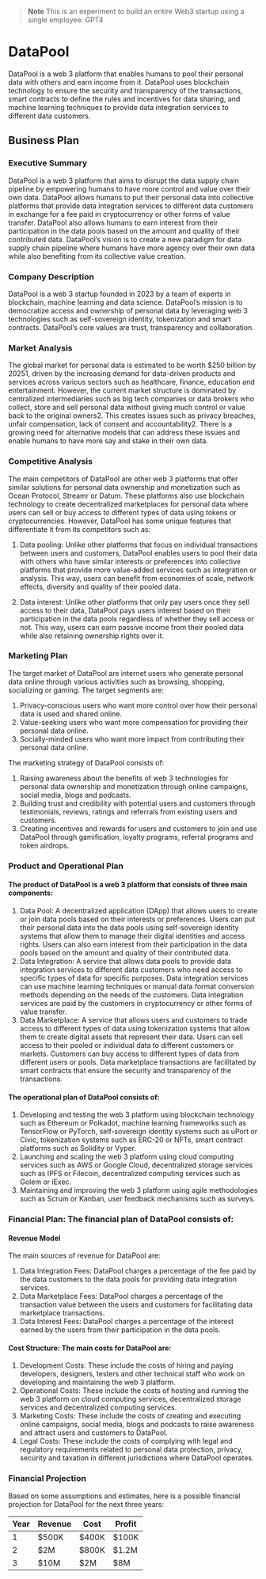 > **Note**
> This is an experiment to build an entire Web3 startup using a single employee: GPT4

# DataPool

DataPool is a web 3 platform that enables humans to pool their personal data with others and earn income from it. DataPool uses blockchain technology to ensure the security and transparency of the transactions, smart contracts to define the rules and incentives for data sharing, and machine learning techniques to provide data integration services to different data customers.

## Business Plan

### Executive Summary
DataPool is a web 3 platform that aims to disrupt the data supply chain pipeline by empowering humans to have more control and value over their own data. DataPool allows humans to put their personal data into collective platforms that provide data integration services to different data customers in exchange for a fee paid in cryptocurrency or other forms of value transfer. DataPool also allows humans to earn interest from their participation in the data pools based on the amount and quality of their contributed data. DataPool’s vision is to create a new paradigm for data supply chain pipeline where humans have more agency over their own data while also benefiting from its collective value creation.

### Company Description
DataPool is a web 3 startup founded in 2023 by a team of experts in blockchain, machine learning and data science. DataPool’s mission is to democratize access and ownership of personal data by leveraging web 3 technologies such as self-sovereign identity, tokenization and smart contracts. DataPool’s core values are trust, transparency and collaboration.

### Market Analysis
The global market for personal data is estimated to be worth $250 billion by 20251, driven by the increasing demand for data-driven products and services across various sectors such as healthcare, finance, education and entertainment. However, the current market structure is dominated by centralized intermediaries such as big tech companies or data brokers who collect, store and sell personal data without giving much control or value back to the original owners2. This creates issues such as privacy breaches, unfair compensation, lack of consent and accountability2. There is a growing need for alternative models that can address these issues and enable humans to have more say and stake in their own data.

### Competitive Analysis
The main competitors of DataPool are other web 3 platforms that offer similar solutions for personal data ownership and monetization such as Ocean Protocol, Streamr or Datum. These platforms also use blockchain technology to create decentralized marketplaces for personal data where users can sell or buy access to different types of data using tokens or cryptocurrencies. However, DataPool has some unique features that differentiate it from its competitors such as:

1. Data pooling: Unlike other platforms that focus on individual transactions between users and customers, DataPool enables users to pool their data with others who have similar interests or preferences into collective platforms that provide more value-added services such as integration or analysis. This way, users can benefit from economies of scale, network effects, diversity and quality of their pooled data.

2. Data interest: Unlike other platforms that only pay users once they sell access to their data, DataPool pays users interest based on their participation in the data pools regardless of whether they sell access or not. This way, users can earn passive income from their pooled data while also retaining ownership rights over it.

### Marketing Plan
The target market of DataPool are internet users who generate personal data online through various activities such as browsing, shopping, socializing or gaming. The target segments are:
1. Privacy-conscious users who want more control over how their personal data is used and shared online.
2. Value-seeking users who want more compensation for providing their personal data online.
3. Socially-minded users who want more impact from contributing their personal data online.

The marketing strategy of DataPool consists of:
1. Raising awareness about the benefits of web 3 technologies for personal data ownership and monetization through online campaigns, social media, blogs and podcasts.
2. Building trust and credibility with potential users and customers through testimonials, reviews, ratings and referrals from existing users and customers.
3. Creating incentives and rewards for users and customers to join and use DataPool through gamification, loyalty programs, referral programs and token airdrops.

### Product and Operational Plan
#### The product of DataPool is a web 3 platform that consists of three main components:
1. Data Pool: A decentralized application (DApp) that allows users to create or join data pools based on their interests or preferences. Users can put their personal data into the data pools using self-sovereign identity systems that allow them to manage their digital identities and access rights. Users can also earn interest from their participation in the data pools based on the amount and quality of their contributed data.
2. Data Integration: A service that allows data pools to provide data integration services to different data customers who need access to specific types of data for specific purposes. Data integration services can use machine learning techniques or manual data format conversion methods depending on the needs of the customers. Data integration services are paid by the customers in cryptocurrency or other forms of value transfer.
3. Data Marketplace: A service that allows users and customers to trade access to different types of data using tokenization systems that allow them to create digital assets that represent their data. Users can sell access to their pooled or individual data to different customers or markets. Customers can buy access to different types of data from different users or pools. Data marketplace transactions are facilitated by smart contracts that ensure the security and transparency of the transactions.

#### The operational plan of DataPool consists of:
1. Developing and testing the web 3 platform using blockchain technology such as Ethereum or Polkadot, machine learning frameworks such as TensorFlow or PyTorch, self-sovereign identity systems such as uPort or Civic, tokenization systems such as ERC-20 or NFTs, smart contract platforms such as Solidity or Vyper.
2. Launching and scaling the web 3 platform using cloud computing services such as AWS or Google Cloud, decentralized storage services such as IPFS or Filecoin, decentralized computing services such as Golem or iExec.
3. Maintaining and improving the web 3 platform using agile methodologies such as Scrum or Kanban, user feedback mechanisms such as surveys.

### Financial Plan: The financial plan of DataPool consists of:

#### Revenue Model
The main sources of revenue for DataPool are:
1. Data Integration Fees: DataPool charges a percentage of the fee paid by the data customers to the data pools for providing data integration services.
2. Data Marketplace Fees: DataPool charges a percentage of the transaction value between the users and customers for facilitating data marketplace transactions.
3. Data Interest Fees: DataPool charges a percentage of the interest earned by the users from their participation in the data pools.

#### Cost Structure: The main costs for DataPool are:
1. Development Costs: These include the costs of hiring and paying developers, designers, testers and other technical staff who work on developing and maintaining the web 3 platform.
2. Operational Costs: These include the costs of hosting and running the web 3 platform on cloud computing services, decentralized storage services and decentralized computing services.
3. Marketing Costs: These include the costs of creating and executing online campaigns, social media, blogs and podcasts to raise awareness and attract users and customers to DataPool.
4. Legal Costs: These include the costs of complying with legal and regulatory requirements related to personal data protection, privacy, security and taxation in different jurisdictions where DataPool operates.

### Financial Projection
Based on some assumptions and estimates, here is a possible financial projection for DataPool for the next three years:

| Year | Revenue | Cost  | Profit |   
|------|---------|-------|--------|
| 1    | $500K   | $400K | $100K  |   
| 2    | $2M     | $800K | $1.2M  |   
| 3    | $10M    | $2M   | $8M    | 
